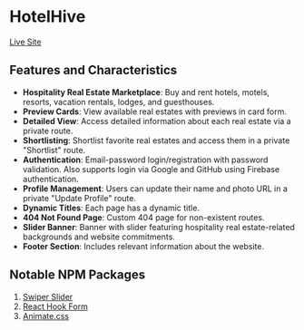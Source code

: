 # HotelHive

[Live Site](https://www.hotelsiteplaceholder.com)

## Features and Characteristics

- **Hospitality Real Estate Marketplace**: Buy and rent hotels, motels, resorts, vacation rentals, lodges, and guesthouses.
- **Preview Cards**: View available real estates with previews in card form.
- **Detailed View**: Access detailed information about each real estate via a private route.
- **Shortlisting**: Shortlist favorite real estates and access them in a private "Shortlist" route.
- **Authentication**: Email-password login/registration with password validation. Also supports login via Google and GitHub using Firebase authentication.
- **Profile Management**: Users can update their name and photo URL in a private "Update Profile" route.
- **Dynamic Titles**: Each page has a dynamic title.
- **404 Not Found Page**: Custom 404 page for non-existent routes.
- **Slider Banner**: Banner with slider featuring hospitality real estate-related backgrounds and website commitments.
- **Footer Section**: Includes relevant information about the website.

## Notable NPM Packages

1. [Swiper Slider](https://swiperjs.com/)
2. [React Hook Form](https://react-hook-form.com/)
3. [Animate.css](https://animate.style/)
